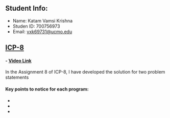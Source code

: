 ## Student Info:
- Name: Katam Vamsi Krishna
- Studen ID: 700756973
- Email: vxk69731@ucmo.edu

## [ICP-8](https://github.com/kvamsi7/mscs/blob/mscs_nn/CS5720-Neural%20Network%20and%20Deep%20Learning/Assignments/ICP-8/ICP-8.ipynb)
 #### - [Video Link](https://drive.google.com/file/d/1MeNYO1BXYfBGNLFf8--UP8_LWzI6N0gw/view?usp=drive_link)

 In the Assignment 8 of ICP-8, I have developed the solution for two problem statements

#### Key points to notice for each program:
  - 
  - 
  - 


